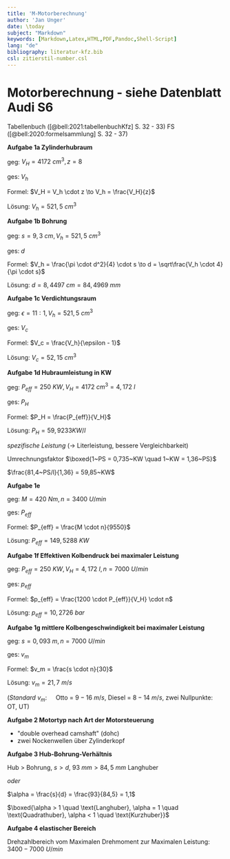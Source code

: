 ```yaml
---
title: 'M-Motorberechnung'
author: 'Jan Unger'
date: \today
subject: "Markdown"
keywords: [Markdown,Latex,HTML,PDF,Pandoc,Shell-Script]
lang: "de"
bibliography: literatur-kfz.bib 
csl: zitierstil-number.csl
---
```

<!---------------------------------------------------+
Dozent: Marc Limburg
Thema:  Mathe - Motorberechnung
Fachbuch ([@brand:2020:fachkundeKfz] S. 243)
Fachbuch ([@respondeck:2019:servicetechniker] S. 142)
Tabellenbuch ([@bell:2021:tabellenbuchKfz] S. 281)
FS ([@bell:2020:formelsammlung] S. 32 - 37)
#
## 
ju 15-4-22
+----------------------------------------------------->

# Motorberechnung - siehe Datenblatt Audi S6

Tabellenbuch ([@bell:2021:tabellenbuchKfz] S. 32 - 33)
FS ([@bell:2020:formelsammlung] S. 32 - 37)

**Aufgabe 1a Zylinderhubraum**

geg: $V_H = 4172~cm^3, z = 8$

ges: $V_h$

Formel: $V_H = V_h \cdot z \to V_h = \frac{V_H}{z}$

Lösung: $V_h =  521,5~cm^3$


**Aufgabe 1b Bohrung**

geg: $s = 9,3~cm, V_h =  521,5~cm^3$

ges: $d$

Formel: $V_h = \frac{\pi \cdot d^2}{4} \cdot s \to d = \sqrt\frac{V_h \cdot 4}{\pi \cdot s}$

Lösung: $d =  8,4497~cm = 84,4969~mm$


**Aufgabe 1c Verdichtungsraum**

geg: $\epsilon = 11 : 1, V_h =  521,5~cm^3$

ges: $V_c$

Formel: $V_c = \frac{V_h}{\epsilon - 1}$

Lösung: $V_c =  52,15~cm^3$


**Aufgabe 1d Hubraumleistung in KW**

geg: $P_{eff} = 250~KW, V_H = 4172~cm^3 = 4,172~l$

ges: $P_H$

Formel: $P_H = \frac{P_{eff}}{V_H}$

Lösung: $P_H =  59,9233 KW/l$

*spezifische Leistung* ($\to$ Literleistung, bessere Vergleichbarkeit)

Umrechnungsfaktor $\boxed{1~PS = 0,735~KW \quad 1~KW = 1,36~PS}$

$\frac{81,4~PS/l}{1,36} = 59,85~KW$

**Aufgabe 1e**

geg: $M = 420~Nm, n = 3400~U/min$

ges: $P_{eff}$

Formel: $P_{eff} = \frac{M \cdot n}{9550}$

Lösung: $P_{eff} =  149,5288~KW$


**Aufgabe 1f Effektiven Kolbendruck bei maximaler Leistung**

geg: $P_{eff} = 250~KW, V_H = 4,172~l, n = 7000~U/min$

ges: $p_{eff}$

Formel: $p_{eff} = \frac{1200 \cdot P_{eff}}{V_H} \cdot n$

Lösung: $p_{eff} =  10,2726~bar$


**Aufgabe 1g mittlere Kolbengeschwindigkeit bei maximaler Leistung**

geg: $s = 0,093~m, n = 7000~U/min$

ges: $v_m$

Formel: $v_m = \frac{s \cdot n}{30}$

Lösung: $v_m =  21,7~m/s$

(*Standard* $v_m: \quad$ Otto = $9 - 16~m/s$, Diesel = $8 - 14~m/s$, zwei Nullpunkte: OT, UT)

**Aufgabe 2 Motortyp nach Art der Motorsteuerung**

- "double overhead camshaft" (dohc) 
- zwei Nockenwellen über Zylinderkopf

**Aufgabe 3 Hub-Bohrung-Verhältnis**

Hub > Bohrung, $s > d$, $93~mm > 84,5~mm$ Langhuber

*oder*

$\alpha = \frac{s}{d} = \frac{93}{84,5} = 1,1$

$\boxed{\alpha > 1 \quad \text{Langhuber}, \alpha = 1 \quad \text{Quadrathuber}, \alpha < 1 \quad \text{Kurzhuber}}$

**Aufgabe 4 elastischer Bereich**

Drehzahlbereich vom Maximalen Drehmoment zur Maximalen Leistung: $3400 - 7000~U/min$

